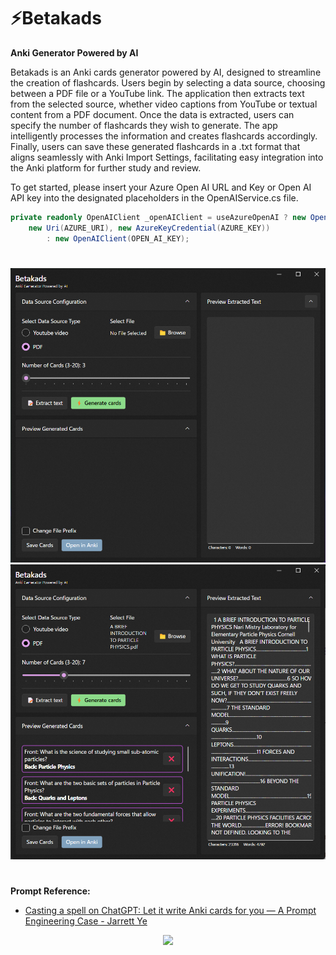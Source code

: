 # ⚡Betakads
**Anki Generator Powered by AI**

Betakads is an Anki cards generator powered by AI, designed to streamline the creation of flashcards. Users begin by selecting a data source, choosing between a PDF file or a YouTube link. The application then extracts text from the selected source, whether video captions from YouTube or textual content from a PDF document. Once the data is extracted, users can specify the number of flashcards they wish to generate. The app intelligently processes the information and creates flashcards accordingly. Finally, users can save these generated flashcards in a .txt format that aligns seamlessly with Anki Import Settings, facilitating easy integration into the Anki platform for further study and review. 

To get started, please insert your Azure Open AI URL and Key or Open AI API key into the designated placeholders in the OpenAIService.cs file.
```csharp
private readonly OpenAIClient _openAIClient = useAzureOpenAI ? new OpenAIClient(
    new Uri(AZURE_URI), new AzureKeyCredential(AZURE_KEY))
        : new OpenAIClient(OPEN_AI_KEY);
```
#
![betakads window-initial state](/Images/Betakads-Fluent1.png)
![betakads window-result](/Images/Betakads-Fluent2.png)
#
**Prompt Reference:**
- [Casting a spell on ChatGPT: Let it write Anki cards for you — A Prompt Engineering Case - Jarrett Ye](https://medium.com/@JarrettYe/casting-a-spell-on-chatgpt-let-it-write-anki-cards-for-you-a-prompt-engineering-case-fd7d577b9d94)

<div align="center">
    <img src="https://github.com/ZadokJoshua/betakads-avalonia-app/assets/65626254/f39824f0-0d70-4dec-ae4d-a2871006219a"  Height=150/>
</div>
